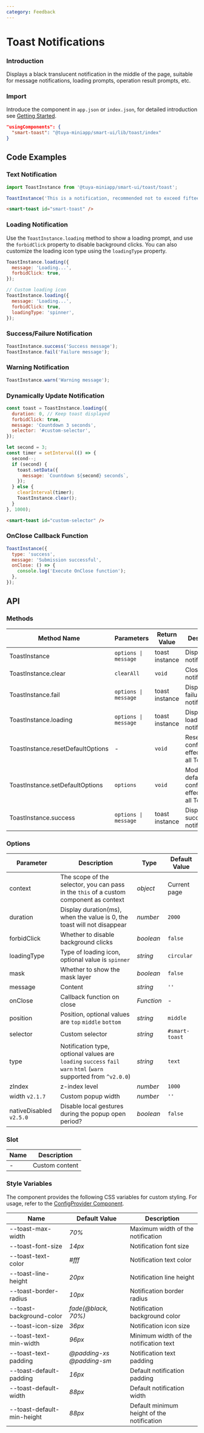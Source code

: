 ```yaml
---
category: Feedback
---
```


# Toast Notifications

### Introduction

Displays a black translucent notification in the middle of the page, suitable for message notifications, loading prompts, operation result prompts, etc.

### Import

Introduce the component in `app.json` or `index.json`, for detailed introduction see [Getting Started](/material/smartui?comId=help-getting-started&appType=miniapp).

```json
"usingComponents": {
  "smart-toast": "@tuya-miniapp/smart-ui/lib/toast/index"
}
```

## Code Examples

### Text Notification

```javascript
import ToastInstance from '@tuya-miniapp/smart-ui/toast/toast';

ToastInstance('This is a notification, recommended not to exceed fifteen characters~');
```

```html
<smart-toast id="smart-toast" />
```

### Loading Notification

Use the `ToastInstance.loading` method to show a loading prompt, and use the `forbidClick` property to disable background clicks. You can also customize the loading icon type using the `loadingType` property.

```javascript
ToastInstance.loading({
  message: 'Loading...',
  forbidClick: true,
});

// Custom loading icon
ToastInstance.loading({
  message: 'Loading...',
  forbidClick: true,
  loadingType: 'spinner',
});
```

### Success/Failure Notification

```javascript
ToastInstance.success('Success message');
ToastInstance.fail('Failure message');
```

### Warning Notification

```js
ToastInstance.warn('Warning message');
```

### Dynamically Update Notification

```javascript
const toast = ToastInstance.loading({
  duration: 0, // Keep toast displayed
  forbidClick: true,
  message: 'Countdown 3 seconds',
  selector: '#custom-selector',
});

let second = 3;
const timer = setInterval(() => {
  second--;
  if (second) {
    toast.setData({
      message: `Countdown ${second} seconds`,
    });
  } else {
    clearInterval(timer);
    ToastInstance.clear();
  }
}, 1000);
```

```html
<smart-toast id="custom-selector" />
```

### OnClose Callback Function

```javascript
ToastInstance({
  type: 'success',
  message: 'Submission successful',
  onClose: () => {
    console.log('Execute OnClose function');
  },
});
```

## API

### Methods

| Method Name    | Parameters   | Return Value     | Description   |
| ---------- | ------------ | ---------- | --------- |
| ToastInstance                     | `options \| message` | toast instance | Display notification                        |
| ToastInstance.clear               | `clearAll`           | `void`     | Close notification                        |
| ToastInstance.fail                | `options \| message` | toast instance | Display failure notification                    |
| ToastInstance.loading             | `options \| message` | toast instance | Display loading notification                    |
| ToastInstance.resetDefaultOptions | -                    | `void`     | Reset default configuration, effective for all Toasts |
| ToastInstance.setDefaultOptions   | `options`            | `void`     | Modify default configuration, effective for all Toasts |
| ToastInstance.success             | `options \| message` | toast instance | Display success notification                    |

### Options

| Parameter        | Description                                                                              | Type       | Default Value        |
| ----------- | --------------------------------------------------------------------------------- | ---------- | ------------- |
| context     | The scope of the selector, you can pass in the `this` of a custom component as context                            | _object_   | Current page      |
| duration    | Display duration(ms), when the value is 0, the toast will not disappear    | _number_   | `2000`        |
| forbidClick | Whether to disable background clicks            | _boolean_  | `false`       |
| loadingType | Type of loading icon, optional value is `spinner`       | _string_   | `circular`    |
| mask        | Whether to show the mask layer         | _boolean_  | `false`       |
| message     | Content                       | _string_   | `''`          |
| onClose     | Callback function on close            | _Function_ | -             |
| position    | Position, optional values are `top` `middle` `bottom`           | _string_   | `middle`      |
| selector    | Custom selector                | _string_   | `#smart-toast` |
| type        | Notification type, optional values are `loading` `success` `fail` `warn` `html` (`warn` supported from `^v2.0.0`) | _string_   | `text`        |
| zIndex      | z-index level                | _number_   | `1000`        |
| width `v2.1.7`     | Custom popup width                     | _number_   | `''`        |
| nativeDisabled `v2.5.0`     | Disable local gestures during the popup open period?       | _boolean_   | `false`        |

### Slot

| Name | Description       |
| ---- | ---------- |
| -    | Custom content |

### Style Variables

The component provides the following CSS variables for custom styling. For usage, refer to the [ConfigProvider Component](/material/smartui?comId=config-provider&appType=miniapp).

| Name                          | Default Value                                 | Description |
| ----------------------------- | -------------------------------------- | ---- |
| --toast-max-width | _70%_ | Maximum width of the notification |
| --toast-font-size | _14px_ | Notification font size |
| --toast-text-color | _#fff_ | Notification text color |
| --toast-line-height | _20px_ | Notification line height |
| --toast-border-radius | _10px_ | Notification border radius |
| --toast-background-color | _fade(@black, 70%)_ | Notification background color |
| --toast-icon-size | _36px_ | Notification icon size |
| --toast-text-min-width | _96px_ | Minimum width of the notification text |
| --toast-text-padding | _@padding-xs @padding-sm_ | Notification text padding |
| --toast-default-padding | _16px_ | Default notification padding |
| --toast-default-width | _88px_ | Default notification width |
| --toast-default-min-height | _88px_ | Default minimum height of the notification |